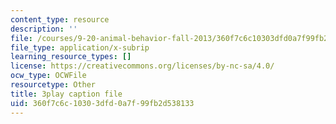 ```yaml
---
content_type: resource
description: ''
file: /courses/9-20-animal-behavior-fall-2013/360f7c6c10303dfd0a7f99fb2d538133_472229.srt
file_type: application/x-subrip
learning_resource_types: []
license: https://creativecommons.org/licenses/by-nc-sa/4.0/
ocw_type: OCWFile
resourcetype: Other
title: 3play caption file
uid: 360f7c6c-1030-3dfd-0a7f-99fb2d538133
---
```

